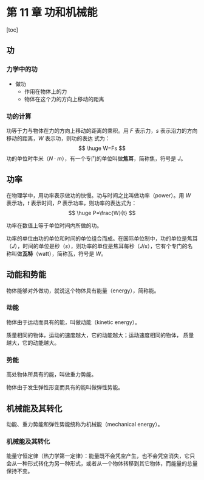 # 第 11 章 功和机械能

[toc]

## 功

### 力学中的功

+ 做功
  + 作用在物体上的力
  + 物体在这个力的方向上移动的距离

### 功的计算

功等于力与物体在力的方向上移动的距离的乘积。用 $F$ 表示力，$s$ 表示沿力的方向移动的距离，$W$ 表示功，则功的表达 式为：
$$
\huge W=Fs
$$
功的单位时牛米（$N\cdot m$），有一个专门的单位叫做**焦耳**，简称焦，符号是 $J$。

## 功率

在物理学中，用功率表示做功的快慢。功与时间之比叫做功率（power）。用 $W$ 表示功，$t$ 表示时间，$P$ 表示功率，则功率的表达式为：
$$
\huge P=\frac{W}{t}
$$


功率在数值上等于单位时间内所做的功。

功率的单位由功的单位和时间的单位组合而成。在国际单位制中，功的单位是焦耳（$J$），时间的单位是秒（$s$），则功率的单位是焦耳每秒（$J/s$），它有个专门的名称叫做**瓦特**（watt），简称瓦，符号是 $W$。

## 动能和势能

物体能够对外做功，就说这个物体具有能量（energy），简称能。

### 动能

物体由于运动而具有的能，叫做动能（kinetic energy）。

质量相同的物体，运动的速度越大，它的动能越大；运动速度相同的物体， 质量越大，它的动能越大。

### 势能

高处物体所具有的能，叫做重力势能。

物体由于发生弹性形变而具有的能叫做弹性势能。

## 机械能及其转化

动能、重力势能和弹性势能统称为机械能（mechanical energy）。

### 机械能及其转化

能量守恒定律（热力学第一定律）：能量既不会凭空产生，也不会凭空消失，它只会从一种形式转化为另一种形式，或者从一个物体转移到其它物体，而能量的总量保持不变。